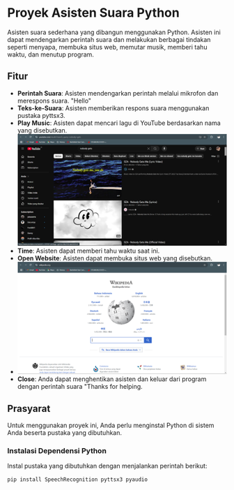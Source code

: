 # Proyek Asisten Suara Python

Asisten suara sederhana yang dibangun menggunakan Python. Asisten ini dapat mendengarkan perintah suara dan melakukan berbagai tindakan seperti menyapa, membuka situs web, memutar musik, memberi tahu waktu, dan menutup program.

## Fitur

- **Perintah Suara**: Asisten mendengarkan perintah melalui mikrofon dan merespons suara. "Hello"
- **Teks-ke-Suara**: Asisten memberikan respons suara menggunakan pustaka pyttsx3.
- **Play Music**: Asisten dapat mencari lagu di YouTube berdasarkan nama yang disebutkan.
  ![Assistant Voice](Screenshot/play_music.png)
- **Time**: Asisten dapat memberi tahu waktu saat ini.
- **Open Website**: Asisten dapat membuka situs web yang disebutkan.
- ![Assistant Voice](Screenshot/open_website.png)
- **Close**: Anda dapat menghentikan asisten dan keluar dari program dengan perintah suara "Thanks for helping.

## Prasyarat

Untuk menggunakan proyek ini, Anda perlu menginstal Python di sistem Anda beserta pustaka yang dibutuhkan.

### Instalasi Dependensi Python

Instal pustaka yang dibutuhkan dengan menjalankan perintah berikut:

```bash
pip install SpeechRecognition pyttsx3 pyaudio
